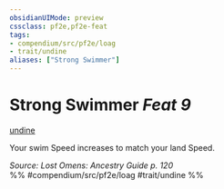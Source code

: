 ```yaml
---
obsidianUIMode: preview
cssclass: pf2e,pf2e-feat
tags:
- compendium/src/pf2e/loag
- trait/undine
aliases: ["Strong Swimmer"]
---
```

# Strong Swimmer  *Feat 9*  
[undine](undine-b2.md "Undine Ancestry & Heritage Trait")  


Your swim Speed increases to match your land Speed.

*Source: Lost Omens: Ancestry Guide p. 120*  
%% #compendium/src/pf2e/loag #trait/undine %%